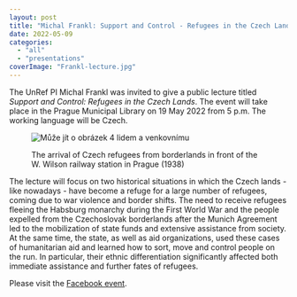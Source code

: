 ```yaml
---
layout: post
title: "Michal Frankl: Support and Control - Refugees in the Czech Lands"
date: 2022-05-09
categories: 
  - "all"
  - "presentations"
coverImage: "Frankl-lecture.jpg"
---
```


The UnRef PI Michal Frankl was invited to give a public lecture titled _Support and Control: Refugees in the Czech Lands_. The event will take place in the Prague Municipal Library on 19 May 2022 from 5 p.m. The working language will be Czech.

<figure>

![Může jít o obrázek 4 lidem a venkovnímu](/assets/images/279894761_5331468756873540_3168604296023597813_n.jpg)

<figcaption>

The arrival of Czech refugees from borderlands in front of the W. Wilson railway station in Prague (1938)

</figcaption>

</figure>

The lecture will focus on two historical situations in which the Czech lands - like nowadays - have become a refuge for a large number of refugees, coming due to war violence and border shifts. The need to receive refugees fleeing the Habsburg monarchy during the First World War and the people expelled from the Czechoslovak borderlands after the Munich Agreement led to the mobilization of state funds and extensive assistance from society. At the same time, the state, as well as aid organizations, used these cases of humanitarian aid and learned how to sort, move and control people on the run. In particular, their ethnic differentiation significantly affected both immediate assistance and further fates of refugees.

Please visit the [Facebook event](https://www.facebook.com/events/321979880087328/?acontext=%7B%22ref%22%3A%2252%22%2C%22action_history%22%3A%22[%7B%5C%22surface%5C%22%3A%5C%22share_link%5C%22%2C%5C%22mechanism%5C%22%3A%5C%22share_link%5C%22%2C%5C%22extra_data%5C%22%3A%7B%5C%22invite_link_id%5C%22%3A525761052420535%7D%7D]%22%7D).
